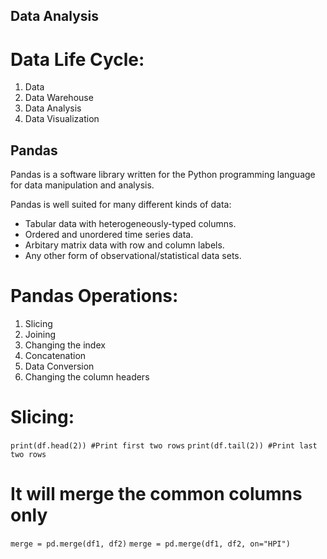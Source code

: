 ## Data Analysis

# Data Life Cycle:
  1. Data
  2. Data Warehouse
  3. Data Analysis
  4. Data Visualization


## Pandas
Pandas is a software library written for the Python programming language for data manipulation and analysis.

Pandas is well suited for many different kinds of data:
- Tabular data with heterogeneously-typed columns.
- Ordered and unordered time series data.
- Arbitary matrix data with row and column labels.
- Any other form of observational/statistical data sets.

# Pandas Operations:
1. Slicing
2. Joining
3. Changing the index
4. Concatenation
5. Data Conversion
6. Changing the column headers


# Slicing: 

`print(df.head(2)) #Print first two rows`
`print(df.tail(2)) #Print last two rows`

# It will merge the common columns only
`merge = pd.merge(df1, df2)`
`merge = pd.merge(df1, df2, on="HPI")`



